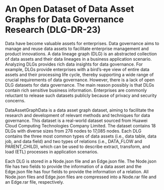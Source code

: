 # An Open Dataset of Data Asset Graphs for Data Governance Research (DLG-DR-23)

Data have become valuable assets for enterprises. Data governance aims to manage and reuse data assets to facilitate enterprise management and product innovations. A data lineage graph (DLG) is an abstracted collection of data assets and their data lineages in a business application scenario. Analyzing DLGs provides rich data insights for data governance. For example, DLGs provide enterprises with a bird’s-eye view of entire data assets and their processing life cycle, thereby supporting a wide range of crucial requirements of data governance. However, there is a lack of open DLG datasets for data governance. The main reason possibly is that DLGs contain rich sensitive business information. Enterprises are commonly reluctant to release such datasets publicly because of privacy and security concerns. 

DataAssetGraphData is a data asset graph dataset, aiming to facilitate the research and development of relevant methods and techniques for data governance. This dataset is a real-world dataset sourced from Huawei Cloud Computing Technologies Company Limited. The dataset contains 18 DLGs with diverse sizes from 278 nodes to 17,085 nodes. Each DLG contains the three most common types of data assets (i.e., data table, data job, and data field) and two types of relations (i.e., DATA_FLOW and PARENT_CHILD), which can be used to describe extract, transform, and load (ETL) processes in application scenarios.

Each DLG is stored in a Node.json file and an Edge.json file. The Node.json file has two fields to provide the information of a data asset and the Edge.json file has four fields to provide the information of a relation. All Node.json files and Edge.json files are compressed into a Node.rar file and an Edge.rar file, respectively.
